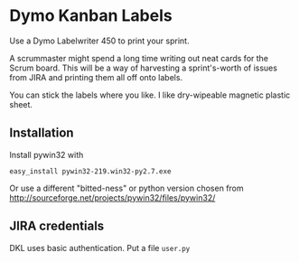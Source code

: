 # Dymo Kanban Labels

Use a Dymo Labelwriter 450 to print your sprint.

A scrummaster might spend a long time writing out neat cards for the Scrum board. This will be a way of harvesting a sprint's-worth of issues from JIRA and printing them all off onto labels.

You can stick the labels where you like. I like dry-wipeable magnetic plastic sheet.


## Installation
Install pywin32 with

    easy_install pywin32-219.win32-py2.7.exe

Or use a different "bitted-ness" or python version chosen from
http://sourceforge.net/projects/pywin32/files/pywin32/

## JIRA credentials

DKL uses basic authentication. Put a file ``user.py``
